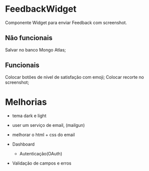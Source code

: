 # FeedbackWidget
Componente Widget para enviar Feedback com screenshot.

## Não funcionais
Salvar no banco Mongo Atlas;

## Funcionais
Colocar botões de nível de satisfação com emoji;
Colocar recorte no screenshot;

# Melhorias
- tema dark e light
- user um serviço de email, (mailgun)
- melhorar o html + css do email
- Dashboard
    - Autenticação(OAuth)

- Validação de campos e erros
